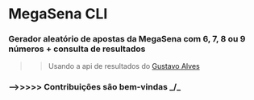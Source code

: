 # MegaSena CLI

### Gerador aleatório de apostas da MegaSena com 6, 7, 8 ou 9 números + consulta de resultados


> 


>>Usando a api de resultados do [Gustavo Alves](https://github.com/guto-alves/loterias-api)
### -->>>>> Contribuições são bem-vindas _/\_
